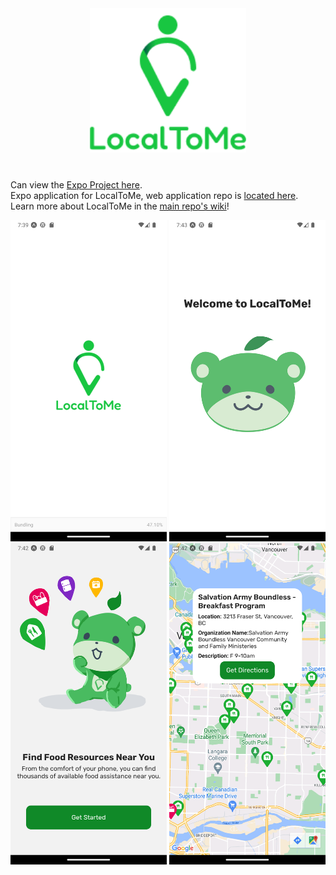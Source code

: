 <div align="center">
<img width="250" alt="local to me logo" src="/assets/block_logo.png"/>
</div>

#
Can view the [Expo Project here](https://expo.dev/@localtome/LocalToMe).
<br/>
Expo application for LocalToMe, web application repo is [located here](https://github.com/phoenixlai833/LocalToMe).
<br/>
Learn more about LocalToMe in the [main repo's wiki](https://github.com/phoenixlai833/LocalToMe/wiki)!

<div align="center">
<img width="250" alt="local to me logo" src="/public/intro.png"/>
<img width="250" alt="loader animation screen" src="/public/loader.png"/>
</div>

<div align="center">
<img width="250" alt="onboarding screen" src="/public/onboarding.png"/>
<img width="250" alt="map screen" src="/public/map.png"/>
</div>